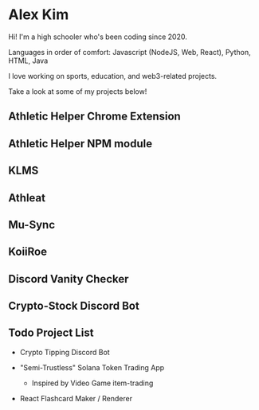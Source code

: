 # Alex Kim

Hi! I'm a high schooler who's been coding since 2020. 

Languages in order of comfort: Javascript (NodeJS, Web, React), Python, HTML, Java

I love working on sports, education, and web3-related projects. 

Take a look at some of my projects below!

## Athletic Helper Chrome Extension

## Athletic Helper NPM module

## KLMS

## Athleat

## Mu-Sync

## KoiiRoe

## Discord Vanity Checker

## Crypto-Stock Discord Bot

## Todo Project List

- Crypto Tipping Discord Bot

- "Semi-Trustless" Solana Token Trading App

    - Inspired by Video Game item-trading

- React Flashcard Maker / Renderer



<!--
**ALEXA8596/ALEXA8596** is a ✨ _special_ ✨ repository because its `README.md` (this file) appears on your GitHub profile.

Here are some ideas to get you started:

- 🔭 I’m currently working on ...
- 🌱 I’m currently learning ...
- 👯 I’m looking to collaborate on ...
- 🤔 I’m looking for help with ...
- 💬 Ask me about ...
- 📫 How to reach me: ...
- 😄 Pronouns: ...
- ⚡ Fun fact: ...
-->
